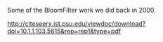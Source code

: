 Some of the BloomFilter work we did back in 2000.

http://citeseerx.ist.psu.edu/viewdoc/download?doi=10.1.1.103.5615&rep=rep1&type=pdf
